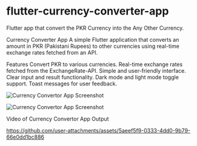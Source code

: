 # flutter-currency-converter-app
Flutter app that convert the PKR Currency into the Any Other Currency.

Currency Converter App
A simple Flutter application that converts an amount in PKR (Pakistani Rupees) to other currencies using real-time exchange rates fetched from an API.

Features
Convert PKR to various currencies.
Real-time exchange rates fetched from the ExchangeRate-API.
Simple and user-friendly interface.
Clear input and result functionality.
Dark mode and light mode toggle support.
Toast messages for user feedback.

![Currency Convertor App Screenshot](https://github.com/Mohammad-Arsalan521/flutter-currency-converter-app/blob/main/Currency_Convertor_App_Image.mp4.jpg?raw=true)

![Currency Convertor App Screenshot](https://github.com/Mohammad-Arsalan521/flutter-currency-converter-app/blob/main/Currency_Convertor_App_Image_In_dark_mode.mp4.jpg?raw=true)

Video of Currency Convertor App Output

https://github.com/user-attachments/assets/5aeef5f9-0333-4dd0-9b79-66e0dd1bc886




